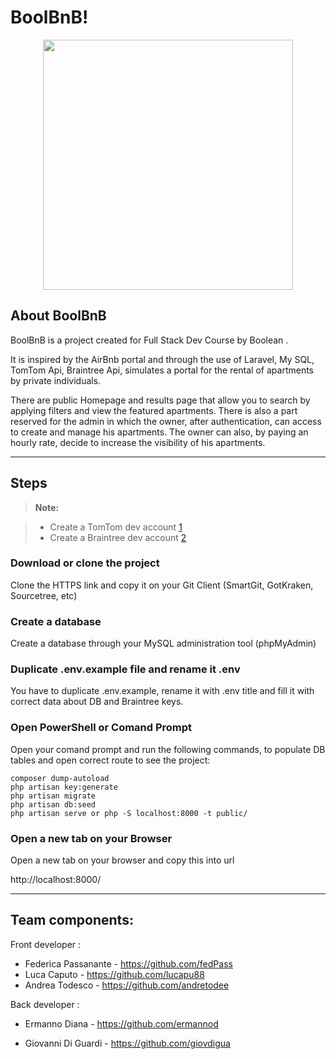 BoolBnB!
===================

<p align="center"><img src="https://www.boolean.careers/images/common/logo.png" width="400"></p>

## About BoolBnB

BoolBnB is a project created for Full Stack Dev Course by Boolean . 

It is inspired by the AirBnb portal and through the use of Laravel, My SQL, TomTom Api, Braintree Api, simulates a portal for the rental of apartments by private individuals. 

There are public  Homepage and results page that allow you to search by applying filters and view the featured apartments. There is also a part reserved for the admin in which the owner, after authentication, can access to create and manage his apartments. The owner can also, by paying an hourly rate, decide to increase the visibility of his apartments.

----------


Steps
-------------

> **Note:**

> - Create a TomTom dev account [1]
> - Create a Braintree dev account [2]


### <i class="icon-download"></i> Download or clone the project

Clone the HTTPS link and copy it on your Git Client (SmartGit, GotKraken, Sourcetree, etc)


### <i class="icon-file"></i> Create a database 

Create a database through your MySQL administration tool (phpMyAdmin)

### <i class="icon-pencil"></i> Duplicate .env.example file and rename it .env 

You have to duplicate .env.example, rename it with .env title and fill it with correct data about DB  and Braintree keys.

### <i class="icon-refresh"></i> Open PowerShell or Comand Prompt

Open your comand prompt and run the following commands, to populate DB tables and open correct route to see the project:

```
composer dump-autoload
php artisan key:generate
php artisan migrate
php artisan db:seed
php artisan serve or php -S localhost:8000 -t public/
```

### <i class="icon-hdd"></i> Open a new tab on your Browser

Open a new tab on your browser and copy this into url

http://localhost:8000/


----------


Team components:
-------------------
Front developer :
- Federica Passanante - https://github.com/fedPass
- Luca Caputo - https://github.com/lucapu88
- Andrea Todesco - https://github.com/andretodee

Back developer :
- Ermanno Diana - https://github.com/ermannod
- Giovanni Di Guardi - https://github.com/giovdigua



  [1]: https://developer.tomtom.com/user/register
  [2]: https://www.braintreepayments.com/it/sandbox

